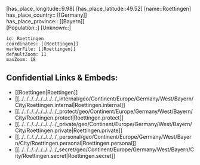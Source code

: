 ﻿---
location: [49.52,9.98] 
mapzoom: [7,12] 
mapmarker: city 
type: City
tags:
- geo/City


SpocWebEntityId: 33852
isDeleted: false
confidential: public

---
[has_place_longitude::9.98] 
[has_place_latitude::49.52] 
[name::Roettingen] 
has_place_country:: [[Germany]]  
has_place_province:: [[Bayern]]  
[Population::] 
[Unknown::] 


```leaflet
id: Roettingen
coordinates: [[Roettingen]] 
markerFile: [[Roettingen]] 
defaultZoom: 11 
maxZoom: 18
```


## Confidential Links & Embeds: 
- [[Roettingen|Roettingen]]  
- [[../../../../../../../../_internal/geo/Continent/Europe/Germany/West/Bayern/City/Roettingen.internal|Roettingen.internal]] 
- [[../../../../../../../../_protect/geo/Continent/Europe/Germany/West/Bayern/City/Roettingen.protect|Roettingen.protect]] 
- [[../../../../../../../../_private/geo/Continent/Europe/Germany/West/Bayern/City/Roettingen.private|Roettingen.private]] 
- [[../../../../../../../../_personal/geo/Continent/Europe/Germany/West/Bayern/City/Roettingen.personal|Roettingen.personal]] 
- [[../../../../../../../../_secret/geo/Continent/Europe/Germany/West/Bayern/City/Roettingen.secret|Roettingen.secret]] 
